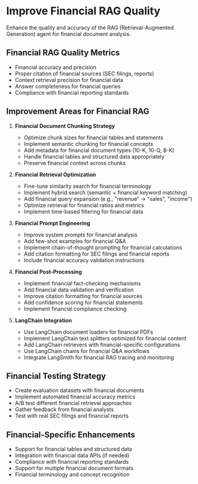 # Improve Financial RAG Quality

Enhance the quality and accuracy of the RAG (Retrieval-Augmented Generation) agent for financial document analysis.

## Financial RAG Quality Metrics
- Financial accuracy and precision
- Proper citation of financial sources (SEC filings, reports)
- Context retrieval precision for financial data
- Answer completeness for financial queries
- Compliance with financial reporting standards

## Improvement Areas for Financial RAG

1. **Financial Document Chunking Strategy**
   - Optimize chunk sizes for financial tables and statements
   - Implement semantic chunking for financial concepts
   - Add metadata for financial document types (10-K, 10-Q, 8-K)
   - Handle financial tables and structured data appropriately
   - Preserve financial context across chunks

2. **Financial Retrieval Optimization**
   - Fine-tune similarity search for financial terminology
   - Implement hybrid search (semantic + financial keyword matching)
   - Add financial query expansion (e.g., "revenue" → "sales", "income")
   - Optimize retrieval for financial ratios and metrics
   - Implement time-based filtering for financial data

3. **Financial Prompt Engineering**
   - Improve system prompts for financial analysis
   - Add few-shot examples for financial Q&A
   - Implement chain-of-thought prompting for financial calculations
   - Add citation formatting for SEC filings and financial reports
   - Include financial accuracy validation instructions

4. **Financial Post-Processing**
   - Implement financial fact-checking mechanisms
   - Add financial data validation and verification
   - Improve citation formatting for financial sources
   - Add confidence scoring for financial statements
   - Implement financial compliance checking

5. **LangChain Integration**
   - Use LangChain document loaders for financial PDFs
   - Implement LangChain text splitters optimized for financial content
   - Add LangChain retrievers with financial-specific configurations
   - Use LangChain chains for financial Q&A workflows
   - Integrate LangSmith for financial RAG tracing and monitoring

## Financial Testing Strategy
- Create evaluation datasets with financial documents
- Implement automated financial accuracy metrics
- A/B test different financial retrieval approaches
- Gather feedback from financial analysts
- Test with real SEC filings and financial reports

## Financial-Specific Enhancements
- Support for financial tables and structured data
- Integration with financial data APIs (if needed)
- Compliance with financial reporting standards
- Support for multiple financial document formats
- Financial terminology and concept recognition
